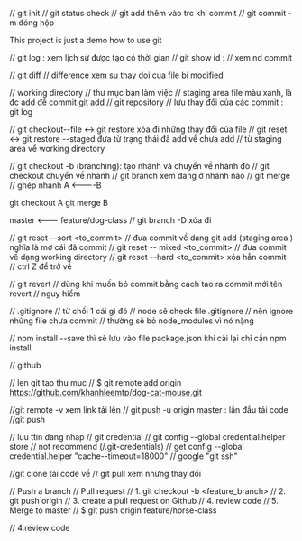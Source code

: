 // git init
// git status check 
// git add thêm vào trc khi commit
// git commit -m đóng hộp

This project is just a demo how to use git

// git log : xem lịch sử được tạo có thời gian
// git show id : // xem nd commit

// git diff // difference xem su thay doi cua file bi modified

// working directory // thư mục bạn làm việc
// staging area file màu xanh, là đc add để commit git add
// git repository // lưu thay đổi của các commit : git log 

// git checkout--file <-> git restore xóa đi những thay đổi của file 
// git reset <-> git restore --staged đưa từ trạng thái đã add về chưa add
// từ staging area về working directory

// git checkout -b  <branch> (branching): tạo nhánh và chuyển về nhánh đó
// git checkout <branch> chuyển về nhánh	// git branch xem đang ở nhánh nào
// git merge // ghép nhánh 
A <----B

git checkout A
git merge B

master <--- feature/dog-class 
// git branch -D <branch> xóa đi


// git reset --sort <to_commit> // đưa commit về dạng git add (staging area )
nghĩa là mở cái đã commit 
// git reset -- mixed <to_commit>
// đưa commit về dạng working directory
// git reset --hard <to_commit> xóa hẳn commit 
// ctrl Z để trở về


// git revert <commit> 
// dùng khi muốn bỏ commit bằng cách tạo ra commit mới tên revert 
// nguy hiểm 	

// .gitignore // từ chối 1 cái gì đó
// node sẽ check file .gitignore
// nên ignore những file chưa commit
// thường sẽ bỏ node_modules vì nó nặng


// npm install --save thì sẽ lưu vào file package.json khi cài lại chỉ cần npm install


// github

// len git tao thu muc 
// $ git remote add origin https://github.com/khanhleemtp/dog-cat-mouse.git


//git remote -v xem link tải lên 
// git push -u origin master : lần đầu tải code 
 //git push


// luu ttin dang nhap 
// git credential
// git config --global credential.helper store
// not recommend (/.git-credentials)
// get config --global credential.helper "cache--timeout=18000"
// google "git ssh"

//git clone tải code về
// git pull xem những thay đổi 

// Push a branch
// Pull request
// 1. git checkout -b <feature_branch>
// 2. git push origin <branch>
// 3. create a pull request on Github
// 4. review code
// 5. Merge to master 
// $ git push origin feature/horse-class

// 4.review code 